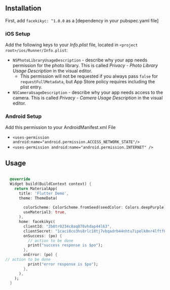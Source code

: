 <!--
This README describes the package. If you publish this package to pub.dev,
this README's contents appear on the landing page for your package.

For information about how to write a good package README, see the guide for
[writing package pages](https://dart.dev/guides/libraries/writing-package-pages).

For general information about developing packages, see the Dart guide for
[creating packages](https://dart.dev/guides/libraries/create-library-packages)
and the Flutter guide for
[developing packages and plugins](https://flutter.dev/developing-packages).
-->




## Installation

First, add `facekikyc: ^1.0.0` as a
[dependency in your pubspec.yaml file]

### iOS Setup
Add the following keys to your _Info.plist_ file, located in
`<project root>/ios/Runner/Info.plist`:

* `NSPhotoLibraryUsageDescription` - describe why your app needs permission for
the photo library. This is called _Privacy - Photo Library Usage Description_ in
the visual editor.
  * This permission will not be requested if you always pass `false` for
  `requestFullMetadata`, but App Store policy requires including the plist
  entry.
* `NSCameraUsageDescription` - describe why your app needs access to the camera.
This is called _Privacy - Camera Usage Description_ in the visual editor.

### Android Setup
Add this permission to your AndroidManifest.xml  File

 * `<uses-permission android:name="android.permission.ACCESS_NETWORK_STATE"/>`
 * `<uses-permission android:name="android.permission.INTERNET" />`

## Usage



```dart

  @override
  Widget build(BuildContext context) {
    return MaterialApp(
      title: 'Flutter Demo',
      theme: ThemeData(
     
        colorScheme: ColorScheme.fromSeed(seedColor: Colors.deepPurple),
        useMaterial3: true,
      ),
      home: facekikyc(
        clientId: "2b8tr0234c8aq878vhdap44l63",
        clientSecret: "1caci0co3hs8rlc18tj7vbqadrb44nhtu7ipelk0nr4lftf0h5l6",
        onSuccess: (po) {
          // action to be done
          print("success response is $po");
        },
        onError: (po) {
// action to be done
          print("error response is $po");
        },
      ),
    );
  }
```


